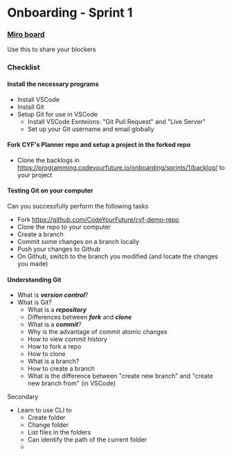 # Onboarding - Sprint 1

### [Miro board](https://miro.com/app/board/uXjVI66l7kM=/?share_link_id=869070056943)
Use this to share your blockers

### Checklist

#### Install the necessary programs
- Install VSCode
- Install Git
- Setup Git for use in VSCode
  - Install VSCode Exnteions: "Git Pull Request" and "Live Server"
  - Set up your Git username and email globally

#### Fork CYF's Planner repo and setup a project in the forked repo
- Clone the backlogs in https://programming.codeyourfuture.io/onboarding/sprints/1/backlog/ to your project 

#### Testing Git on your computer
Can you successfully perform the following tasks
- Fork https://github.com/CodeYourFuture/cyf-demo-repo
- Clone the repo to your computer
- Create a branch 
- Commit some changes on a branch locally
- Push your changes to Github
- On Github, switch to the branch you modified (and locate the changes you made)

#### Understanding Git 
- What is ***version control***?
- What is Git?
  - What is a ***repository***
  - Differences between ***fork*** and ***clone***
  - What is a ***commit***?
  - Why is the advantage of commit atomic changes
  - How to view commit history
  - How to fork a repo
  - How to clone
  - What is a branch?
  - How to create a branch
  - What is the difference between "create new branch" and "create new branch from" (in VSCode)



Secondary
- Learn to use CLI to
  - Create folder
  - Change folder
  - List files in the folders
  - Can identify the path of the current folder
  - 

